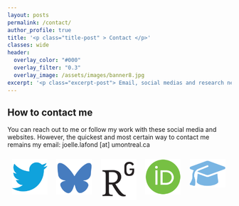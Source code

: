 ```yaml
---
layout: posts
permalink: /contact/
author_profile: true
title: '<p class="title-post" > Contact </p>'
classes: wide
header:
  overlay_color: "#000"
  overlay_filter: "0.3"
  overlay_image: /assets/images/banner8.jpg
excerpt: '<p class="excerpt-post"> Email, social medias and research networking</p>' 
---
```


## How to contact me

You can reach out to me or follow my work with these social media and websites. However, the quickest and most certain way to contact me remains my email: joelle.lafond [at] umontreal.ca

<div class="center_contact">

  <a href="https://twitter.com/JoelleLafond">
    <img style="float: left; Padding: 10px 10px 10px 10px;" width="80px" src="../assets/images/twitter.png" />
   </a>

   <a href="https://bsky.app/profile/joellelafond.bsky.social">
    <img style="float: left; Padding: 10px 10px 10px 10px;" width="80px" src="../assets/images/bsky.png" />
   </a>

   <a href="https://www.researchgate.net/profile/Joelle-Lafond-2">
    <img style="float: left; Padding: 10px 10px 10px 10px;" width="80px" src="../assets/images/researchgate.png"  />
   </a>

  <a href="https://orcid.org/0000-0002-9844-2960">
    <img style="float: left; Padding: 10px 10px 10px 10px;" width="80px" src="../assets/images/orcid.png" />
   </a>

   <a href="https://scholar.google.com/citations?user=24nu_VAAAAAJ&hl=fr">
    <img style="float: left; Padding: 10px 10px 10px 10px;" width="80px" src="../assets/images/scholar.png" />
   </a>

</div>
